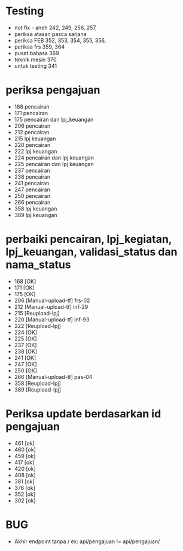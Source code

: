 # Testing

- not fix - aneh 242, 249, 256, 257,
- periksa atasan pasca sarjana
- periksa FEB 352, 353, 354, 355, 356,
- periksa frs 359, 364
- pusat bahasa 369
- teknik mesin 370
- untuk testing 341

# periksa pengajuan

- 168 pencairan
- 171 pencairan
- 175 pencairan dan lpj_keuangan
- 206 pencairan
- 212 pencairan
- 215 lpj keuangan
- 220 pencairan
- 222 lpj keuangan
- 224 pencairan dan lpj keuangan
- 225 pencairan dan lpj keuangan
- 237 pencairan
- 238 pencairan
- 241 pencairan
- 247 pencairan
- 250 pencairan
- 266 pencairan
- 358 lpj keuangan
- 389 lpj keuangan

# perbaiki pencairan, lpj_kegiatan, lpj_keuangan, validasi_status dan nama_status

- 168 [OK]
- 171 [OK]
- 175 [OK]
- 206 [Manual-upload-tf] frs-02
- 212 [Manual-upload-tf] inf-29
- 215 [Reupload-lpj]
- 220 [Manual-upload-tf] inf-93
- 222 [Reupload-lpj]
- 224 [OK]
- 225 [OK]
- 237 [OK]
- 238 [OK]
- 241 [OK]
- 247 [OK]
- 250 [OK]
- 266 [Manual-upload-tf] pas-04
- 358 [Reupload-lpj]
- 389 [Reupload-lpj]

# Periksa update berdasarkan id pengajuan

- 461 [ok]
- 460 [ok]
- 459 [ok]
- 417 [ok]
- 420 [ok]
- 408 [ok]
- 381 [ok]
- 376 [ok]
- 352 [ok]
- 302 [ok]

# BUG

- Akhir endpoint tanpa / ex: api/pengajuan != api/pengajuan/
